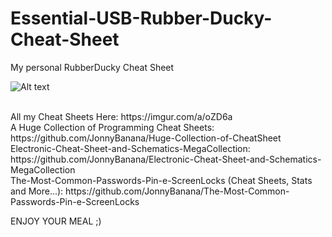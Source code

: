 # Essential-USB-Rubber-Ducky-Cheat-Sheet
My personal RubberDucky Cheat Sheet

![Alt text](https://i.imgur.com/nLn3BZS.png "My personal RubberDucky Cheat Sheet JonnyBanana")

</br>
All my Cheat Sheets Here: 
https://imgur.com/a/oZD6a 
</br>
A Huge Collection of Programming Cheat Sheets:
https://github.com/JonnyBanana/Huge-Collection-of-CheatSheet
</br>
Electronic-Cheat-Sheet-and-Schematics-MegaCollection:
https://github.com/JonnyBanana/Electronic-Cheat-Sheet-and-Schematics-MegaCollection
</br>
The-Most-Common-Passwords-Pin-e-ScreenLocks (Cheat Sheets, Stats and More...):
https://github.com/JonnyBanana/The-Most-Common-Passwords-Pin-e-ScreenLocks

ENJOY YOUR MEAL ;)



